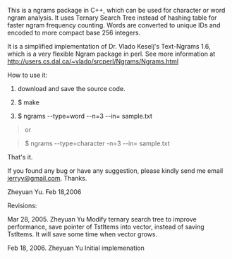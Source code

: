 This is a ngrams package in C++, which can be used for character or word ngram analysis. It uses Ternary Search Tree instead of hashing table for faster ngram frequency counting. Words are converted to unique IDs and encoded to more compact base 256 integers.

It is a simplified implementation of Dr. Vlado Keselj's Text-Ngrams 1.6, which is a very flexible Ngram package in perl. See more information at http://users.cs.dal.ca/~vlado/srcperl/Ngrams/Ngrams.html

How to use it:

1. download and save the source code.

2. $ make

3. $ ngrams --type=word --n=3 --in= sample.txt

> or

> $ ngrams --type=character -n=3 --in= sample.txt


That's it.

If you found any bug or have any suggestion, please kindly send me email jerryy@gmail.com. Thanks.

Zheyuan Yu. Feb 18,2006

Revisions:

Mar 28, 2005. Zheyuan Yu
Modify ternary search tree to improve performance, save pointer of TstItems into vector, instead of saving TstItems. It will save some time when vector grows.

Feb 18, 2006. Zheyuan Yu
Initial implemenation